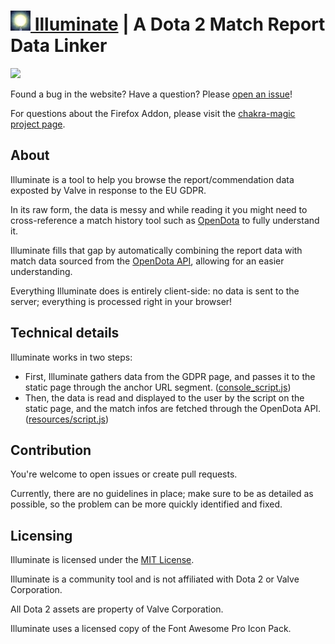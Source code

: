 # [![](/resources/favicon-32x32.png) Illuminate](https://illuminate.dotasphere.com/) | A Dota 2 Match Report Data Linker

[![](https://img.shields.io/badge/discord-join-7289da)](https://discord.gg/2mBefy)

Found a bug in the website? Have a question? Please [open an issue](https://github.com/bongikairu/illuminate/issues)!

For questions about the Firefox Addon, please visit the [chakra-magic project page](https://github.com/Steffo99/chakra-magic).

## About

Illuminate is a tool to help you browse the report/commendation data exposted by Valve in response to the EU GDPR.

In its raw form, the data is messy and while reading it you might need to cross-reference a match history tool such as [OpenDota](https://github.com/odota) to fully understand it.

Illuminate fills that gap by automatically combining the report data with match data sourced from the [OpenDota API](https://docs.opendota.com/), allowing for an easier understanding.

Everything Illuminate does is entirely client-side: no data is sent to the server; everything is processed right in your browser!

## Technical details

Illuminate works in two steps:
- First, Illuminate gathers data from the GDPR page, and passes it to the static page through the anchor URL segment. ([console_script.js](/console_script.js))
- Then, the data is read and displayed to the user by the script on the static page, and the match infos are fetched through the OpenDota API. ([resources/script.js](/resources/script.js))

## Contribution

You're welcome to open issues or create pull requests.

Currently, there are no guidelines in place; make sure to be as detailed as possible, so the problem can be more quickly identified and fixed.

## Licensing

Illuminate is licensed under the [MIT License](/license).

Illuminate is a community tool and is not affiliated with Dota 2 or Valve Corporation.

All Dota 2 assets are property of Valve Corporation.

Illuminate uses a licensed copy of the Font Awesome Pro Icon Pack.
